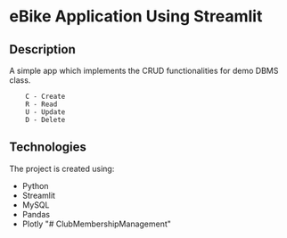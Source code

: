 # eBike Application Using Streamlit

## Description 
A simple app which implements the CRUD functionalities for demo DBMS class.

```
    C - Create
    R - Read
    U - Update
    D - Delete
```

## Technologies
The project is created using: 
* Python
* Streamlit
* MySQL
* Pandas
* Plotly
"# ClubMembershipManagement" 
